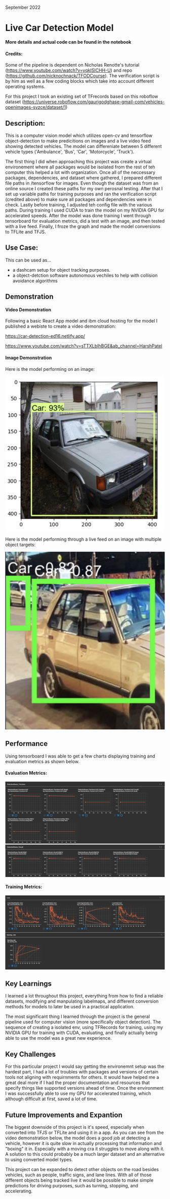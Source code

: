 September 2022

# Live Car Detection Model

**More details and actual code can be found in the notebook**

#### Credits:

Some of the pipeline is dependent on Nicholas Renotte's tutorial (https://www.youtube.com/watch?v=yqkISICHH-U) and repo (https://github.com/nicknochnack/TFODCourse). The verification script is by him as well as a few coding blocks which take into account different operating systems.

For this project I took an existing set of TFrecords based on this roboflow dataset (https://universe.roboflow.com/gaurigodghase-gmail-com/vehicles-openimages-svzce/dataset/1)

## Description:

This is a computer vision model which utilizes open-cv and tensorflow object-detection to make predicitions on images and a live video feed showing detected vehicles. The model can differeniate between 5 different vehicle types ('Ambulance', 'Bus', 'Car', 'Motorcycle', 'Truck').

The first thing I did when approaching this project was create a virtual environement where all packages would be isolated from the rest of teh computer this helped a lot with organization. Once all of the neccessary packages, dependencies, and dataset where gathered, I prepared different file paths in /tensorflow for images. Even though the dataset was from an online source I created these paths for my own perosnal testing. After that I set up variable paths for training purposes and ran the verification script (credited above) to make sure all packages and dependencies were in check. Lastly before training, I adjusted teh config file with the various paths. During training I used CUDA to train the model on my NVIDIA GPU for accelerated speeds. After the model was done training I went through tensorboard for evaluation metrics, did a test with an image, and then tested with a live feed. Finally, I froze the graph and made the model conversions to TFLite and TFJS.

## Use Case:

This can be used as...

- a dashcam setup for object tracking purposes.
- a object-detction software autonomous vechiles to help with collision avoidance algorithms

## Demonstration

#### Video Demonstration

Following a basic React App model and ibm cloud hosting for the model I published a webiste to create a video demonstration:

https://car-detection-ed16.netlify.app/

https://www.youtube.com/watch?v=sTTXLbIhBGE&ab_channel=HarshPatel

#### Image Demonstration

Here is the model performing on an image:

![image demo](https://github.com/harshp30/LiveDashcamCarDetection/blob/main/images/imagedemo.png)

Here is the model performing through a live feed on an image with multiple object targets:

![image demo](https://github.com/harshp30/LiveDashcamCarDetection/blob/main/images/liveDemo.png)
    
## Performance
 
Using tensorboard I was able to get a few charts displaying training and evaluation metrics as shown below.

#### Evaluation Metrics:

![eval metrics](https://github.com/harshp30/LiveDashcamCarDetection/blob/main/images/evalboxprecision.png)
![eval metrics](https://github.com/harshp30/LiveDashcamCarDetection/blob/main/images/evalboxrecall.png)
 
#### Training Metrics:

![training metrics](https://github.com/harshp30/LiveDashcamCarDetection/blob/main/images/train1.png)

## Key Learnings

I learned a lot throughout this project, everything from how to find a reliable datasets, modifying and manpulating labelmaps, and different conversion methods for models to later be used in a practical application.

The most significant thing I learned through the project is the general pipeline used for computer vision (more specifically object detection). The sequence of creating a isolated env, using TFRecords for training, using my NVIDIA GPU for training with CUDA, evaluating, and finally actually being able to use the model was a great new experience. 

## Key Challenges

For this particular project I would say getting the environemnt setup was the hardest part, I had a lot of troubles with packages and versions of certain tools not aligning with requirnments for others. It would have helped me a great deal more if I had the proper documentation and resources that specify things like supported versions ahead of time. Once the environment I was successfully able to use my GPU for accelerated training, which although difficult at first, saved a lot of time.

## Future Improvements and Expantion

The biggest downside of this project is it's speed, especially when converted into TFJS or TFLite and using it in a app. As you can see from the video demonstration below, the model does a good job at detecting a vehicle, however it is quite slow in actually processing that information and "boxing" it in. Especially with a moving cra it struggles to move along with it. A solution to this could probably be a much larger dataset and an alternative to using converted model types.
 
This project can be expanded to detect other objects on the road besides vehicles, such as people, traffic signs, and lane lines. 
With all of those different objects being tracked live it would be possible to make simple predictions for driving purposes, such as turning, stopping, and accelerating.

